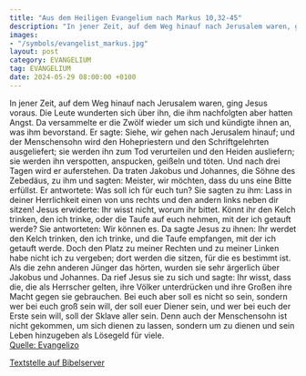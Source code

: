 ```yaml
---
title: "Aus dem Heiligen Evangelium nach Markus 10,32-45"
description: "In jener Zeit, auf dem Weg hinauf nach Jerusalem waren, ging Jesus voraus. Die Leute wunderten sich über ihn, die ihm nachfolgten aber hatten Angst. Da versammelte er die Zwölf wieder um sich und kündigte ihnen an, was ihm bevorstand. Er sagte: Siehe, wir gehen nach Jerusalem hin...."
images:
- "/symbols/evangelist_markus.jpg"
layout: post
category: EVANGELIUM
tag: EVANGELIUM
date: 2024-05-29 08:00:00 +0100
---
```

In jener Zeit, auf dem Weg hinauf nach Jerusalem waren, ging Jesus voraus. Die Leute wunderten sich über ihn, die ihm nachfolgten aber hatten Angst. Da versammelte er die Zwölf wieder um sich und kündigte ihnen an, was ihm bevorstand.
Er sagte: Siehe, wir gehen nach Jerusalem hinauf; und der Menschensohn wird den Hohepriestern und den Schriftgelehrten ausgeliefert; sie werden ihn zum Tod verurteilen und den Heiden ausliefern;
sie werden ihn verspotten, anspucken, geißeln und töten.<!--more--> Und nach drei Tagen wird er auferstehen.
Da traten Jakobus und Johannes, die Söhne des Zebedäus, zu ihm und sagten: Meister, wir möchten, dass du uns eine Bitte erfüllst.
Er antwortete: Was soll ich für euch tun?
Sie sagten zu ihm: Lass in deiner Herrlichkeit einen von uns rechts und den andern links neben dir sitzen!
Jesus erwiderte: Ihr wisst nicht, worum ihr bittet. Könnt ihr den Kelch trinken, den ich trinke, oder die Taufe auf euch nehmen, mit der ich getauft werde?
Sie antworteten: Wir können es. Da sagte Jesus zu ihnen: Ihr werdet den Kelch trinken, den ich trinke, und die Taufe empfangen, mit der ich getauft werde.
Doch den Platz zu meiner Rechten und zu meiner Linken habe nicht ich zu vergeben; dort werden die sitzen, für die es bestimmt ist.
Als die zehn anderen Jünger das hörten, wurden sie sehr ärgerlich über Jakobus und Johannes.
Da rief Jesus sie zu sich und sagte: Ihr wisst, dass die, die als Herrscher gelten, ihre Völker unterdrücken und ihre Großen ihre Macht gegen sie gebrauchen.
Bei euch aber soll es nicht so sein, sondern wer bei euch groß sein will, der soll euer Diener sein,
und wer bei euch der Erste sein will, soll der Sklave aller sein.
Denn auch der Menschensohn ist nicht gekommen, um sich dienen zu lassen, sondern um zu dienen und sein Leben hinzugeben als Lösegeld für viele.<br>
[Quelle: Evangelizo](https://evangeliumtagfuertag.org/DE/gospel)

[Textstelle auf Bibelserver](https://www.bibleserver.com/EU/Markus10,32-45)
